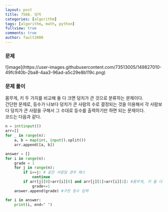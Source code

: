 ```yaml
---
layout: post
title: 7568. 덩치
categories: [algorithm]
tags: [algorithm, math, python]
fullview: true
comments: true
author: fault2000
---
```

<h3>문제</h3>
![image](https://user-images.githubusercontent.com/73513005/149827010-49fc940b-2ba8-4aa3-96ad-a5c29e8b119c.png)
<h3>문제 풀이</h3>
몸무게, 키 두 가지를 비교해 둘 다 크면 덩치가 큰 것으로 분류하는 문제이다.<br>
간단한 문제로, 등수가 나보다 덩치가 큰 사람의 수로 결정되는 것을 이용해서 각 사람보다 덩치가 큰 사람을 구해서 그 수대로 등수를 출력하기만 하면 되는 문제이다.<br>
코드는 다음과 같다.

```python
n = int(input())
arr=[]
for _ in range(n):
    a, b = map(int, input().split())
    arr.append([a, b])

answer = []
for i in range(n):
    grade = 1
    for j in range(n):
        if i==j: # 같은 사람일 경우 패스
            continue
        if arr[j][0]>arr[i][0] and arr[j][1]>arr[i][1]: #몸무게, 키 둘 다 클 경우
            grade+=1
    answer.append(grade) #구한 등수 입력

for i in answer:
    print(i, end=" ")
```
